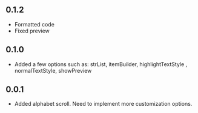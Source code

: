 ## 0.1.2
* Formatted code
* Fixed preview


## 0.1.0

* Added a few options such as: strList, itemBuilder, highlightTextStyle
, normalTextStyle, showPreview


## 0.0.1

* Added alphabet scroll. Need to implement more customization options.

